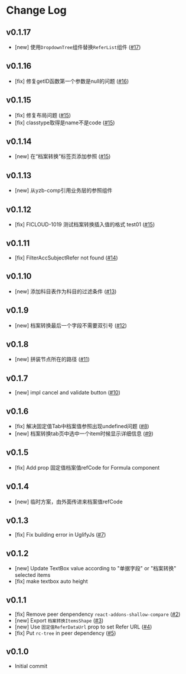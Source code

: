 # Change Log

## v0.1.17

- [new] 使用`DropdownTree`组件替换`ReferList`组件 ([#17](https://github.com/yyssc/ssc-formula2/issues/17))

## v0.1.16

- [fix] 修复getID函数第一个参数是null的问题 ([#16](https://github.com/yyssc/ssc-formula2/issues/16))

## v0.1.15

- [fix] 修复布局问题 ([#15](https://github.com/yyssc/ssc-formula2/issues/15))
- [fix] classtype取得是name不是code ([#15](https://github.com/yyssc/ssc-formula2/issues/15))

## v0.1.14

- [new] 在“档案转换”标签页添加参照 ([#15](https://github.com/yyssc/ssc-formula2/issues/15))

## v0.1.13

- [new] 从yzb-comp引用业务层的参照组件

## v0.1.12

- [fix] FICLOUD-1019 测试档案转换插入值的格式 test01  ([#15](https://github.com/yyssc/ssc-formula2/issues/15))

## v0.1.11

- [fix] FilterAccSubjectRefer not found  ([#14](https://github.com/yyssc/ssc-formula2/issues/14))

## v0.1.10

- [new] 添加科目表作为科目的过滤条件 ([#13](https://github.com/yyssc/ssc-formula2/issues/13))

## v0.1.9

- [new] 档案转换最后一个字段不需要双引号 ([#12](https://github.com/yyssc/ssc-formula2/issues/12))

## v0.1.8

- [new] 拼装节点所在的路径 ([#11](https://github.com/yyssc/ssc-formula2/issues/11))

## v0.1.7

- [new] impl cancel and validate button ([#10](https://github.com/yyssc/ssc-formula2/issues/10))

## v0.1.6

- [fix] 解决固定值Tab中档案值参照出现undefined问题 ([#8](https://github.com/yyssc/ssc-formula2/issues/8))
- [new] 档案转换tab页中选中一个item时候显示详细信息 ([#9](https://github.com/yyssc/ssc-formula2/issues/9))

## v0.1.5

- [fix] Add prop 固定值档案值refCode for Formula component

## v0.1.4

- [new] 临时方案，由外面传进来档案值refCode

## v0.1.3

- [fix] Fix building error in UglifyJs ([#7](https://github.com/yyssc/ssc-formula2/issues/7))

## v0.1.2

- [new] Update TextBox value according to "单据字段" or "档案转换" selected items
- [fix] make textbox auto height

## v0.1.1
- [fix] Remove peer denpendency `react-addons-shallow-compare` ([#2](https://github.com/yyssc/ssc-formula2/issues/2))
- [new] Export `档案转换ItemsShape` ([#3](https://github.com/yyssc/ssc-formula2/issues/3))
- [new] Use `固定值ReferDataUrl` prop to set Refer URL ([#4](https://github.com/yyssc/ssc-formula2/issues/4))
- [fix] Put `rc-tree` in peer dependency ([#5](https://github.com/yyssc/ssc-formula2/issues/5))

## v0.1.0
 - Initial commit
